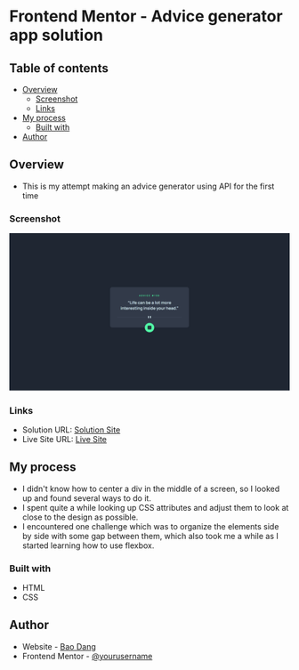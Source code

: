 # Frontend Mentor - Advice generator app solution
## Table of contents

- [Overview](#overview)
  - [Screenshot](#screenshot)
  - [Links](#links)
- [My process](#my-process)
  - [Built with](#built-with)
- [Author](#author)

## Overview

- This is my attempt making an advice generator using API for the first time

### Screenshot

![Advice Generator App](src/images/screenshot.png)

### Links

- Solution URL: [Solution Site](https://www.frontendmentor.io/solutions/eyeballed-mediocre-replicate-using-flexbox-no_P9t1mq)
- Live Site URL: [Live Site](https://weebao.github.io/order-summary-component-main/)

## My process

- I didn't know how to center a div in the middle of a screen, so I looked up and found several ways to do it.
- I spent quite a while looking up CSS attributes and adjust them to look at close to the design as possible.
- I encountered one challenge which was to organize the elements side by side with some gap between them, which also took me a while as I started learning how to use flexbox.

### Built with

- HTML
- CSS

## Author

- Website - [Bao Dang](https://github.com/weebao)
- Frontend Mentor - [@yourusername](https://www.frontendmentor.io/profile/weebao)
